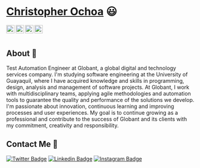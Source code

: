  # <a href="https://www.linkedin.com/in/christoper-o/">Christopher Ochoa</a> :smiley:
 
 <a href="https://twitter.com/ChrisSt03">
  <img align="left" alt="Chris's Twitter" width="22px" src="https://cdn.jsdelivr.net/npm/simple-icons@v3/icons/twitter.svg" />
</a>
<a href="https://www.linkedin.com/in/christoper-o/">
  <img align="left" alt="Chris's Linkdein" width="22px" src="https://cdn.jsdelivr.net/npm/simple-icons@v3/icons/linkedin.svg" />
</a>
<a href="https://github.com/Chrxs14/">
  <img align="left" alt="Chris's Github" width="22px" src="https://cdn.jsdelivr.net/npm/simple-icons@v3/icons/github.svg" />
</a>
<a href="https://www.instagram.com/ochoa.christopher">
  <img align="left" alt="Chris's Instagram" width="22px" src="https://cdn.jsdelivr.net/npm/simple-icons@v3/icons/instagram.svg" />
</a>

<br/>
<br/>

## About :ghost:
Test Automation Engineer at Globant, a global digital and technology services company. I'm studying software engineering at the University of Guayaquil, where I have acquired knowledge and skills in programming, design, analysis and management of software projects. At Globant, I work with multidisciplinary teams, applying agile methodologies and automation tools to guarantee the quality and performance of the solutions we develop. I'm passionate about innovation, continuous learning and improving processes and user experiences. My goal is to continue growing as a professional and contribute to the success of Globant and its clients with my commitment, creativity and responsibility.



##  Contact Me :speech_balloon:
[![Twitter Badge](https://img.shields.io/badge/-@ChrisSt03-1ca0f1?style=flat-square&labelColor=1ca0f1&logo=twitter&logoColor=white&link=https://twitter.com/ChrisSt03)](https://twitter.com/ChrisSt03) [![Linkedin Badge](https://img.shields.io/badge/-Christopher-blue?style=flat-square&logo=Linkedin&logoColor=white&link=https://www.linkedin.com/in/christoper-o/)](https://www.linkedin.com/in/christoper-o/) [![Instagram Badge](https://img.shields.io/badge/-@ochoa.christopher-e4405f?style=flat-square&labelColor=f94877&logo=instagram&logoColor=white&link=https://www.instagram.com/ochoa.christopher/)](https://www.instagram.com/ochoa.christopher)
